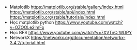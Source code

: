 - Matplotlib
https://matplotlib.org/stable/gallery/index.html
https://matplotlib.org/stable/api/index.html
https://matplotlib.org/stable/tutorials/index.html
- Học matplotlib python
https://www.youtube.com/watch?v=OZOOLe2imFo
- Học BFS
https://www.youtube.com/watch?v=7XVTnCrWDPY
- NetworkX
https://networkx.org/documentation/networkx-3.4.2/tutorial.html

